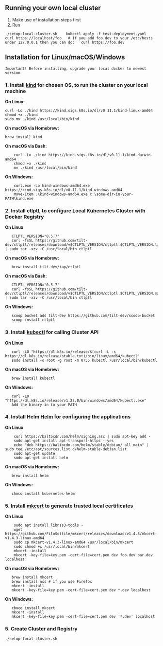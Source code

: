## Running your own local cluster

1. Make use of installation steps first
2. Run

``
    ./setup-local-cluster.sh   
    kubectl apply -f test-deployment.yaml  
    curl https://localhost/foo  
    # If you add foo.dev to your /etc/hosts under 127.0.0.1 then you can do:  
    curl https://foo.dev  
``

## Installation for Linux/macOS/Windows

``Important! Before installing, upgrade your local docker to newest version``

### 1. Install [kind](https://kind.sigs.k8s.io/docs/user/quick-start#installation) for chosen OS, to run the cluster on your local machine

**On Linux:**

    curl -Lo ./kind https://kind.sigs.k8s.io/dl/v0.11.1/kind-linux-amd64
    chmod +x ./kind
    sudo mv ./kind /usr/local/bin/kind

**On macOS via Homebrew:**

    brew install kind

**On macOS via Bash:**

```
    curl -Lo ./kind https://kind.sigs.k8s.io/dl/v0.11.1/kind-darwin-amd64
    chmod +x ./kind
    mv ./kind /usr/local/bin/kind
```   

**On Windows:**

```
    curl.exe -Lo kind-windows-amd64.exe https://kind.sigs.k8s.io/dl/v0.11.1/kind-windows-amd64
    Move-Item .\kind-windows-amd64.exe c:\some-dir-in-your-PATH\kind.exe
```

### 2. Install [ctlptl](https://github.com/tilt-dev/ctlptl#how-do-i-install-it), to configure Local Kubernetes Cluster with Docker Registry

**On Linux**

```   
   CTLPTL_VERSION="0.5.7"
   curl -fsSL https://github.com/tilt-dev/ctlptl/releases/download/v$CTLPTL_VERSION/ctlptl.$CTLPTL_VERSION.linux.x86_64.tar.gz | sudo tar -xzv -C /usr/local/bin ctlptl
```

**On macOS via Homebrew:**

```
   brew install tilt-dev/tap/ctlptl
```   

**On macOS via Bash:**

```
   CTLPTL_VERSION="0.5.7"
   curl -fsSL https://github.com/tilt-dev/ctlptl/releases/download/v$CTLPTL_VERSION/ctlptl.$CTLPTL_VERSION.mac.x86_64.tar.gz | sudo tar -xzv -C /usr/local/bin ctlptl
```

**On Windows:**

```
   scoop bucket add tilt-dev https://github.com/tilt-dev/scoop-bucket
   scoop install ctlptl
```

### 3. Install [kubectl](https://kubernetes.io/docs/tasks/tools/) for calling Cluster API

**On Linux**

```   
   curl -LO "https://dl.k8s.io/release/$(curl -L -s https://dl.k8s.io/release/stable.txt)/bin/linux/amd64/kubectl"
   sudo install -o root -g root -m 0755 kubectl /usr/local/bin/kubectl
```

**On macOS via Homebrew:**

```
   brew install kubectl 
```

**On Windows:**

```
   curl -LO "https://dl.k8s.io/release/v1.22.0/bin/windows/amd64/kubectl.exe"
   Add the binary in to your PATH
```

### 4. Install Helm [Helm](https://helm.sh/docs/intro/install/) for configuring the applications

**On Linux**

```   
    curl https://baltocdn.com/helm/signing.asc | sudo apt-key add -
    sudo apt-get install apt-transport-https --yes
    echo "deb https://baltocdn.com/helm/stable/debian/ all main" | sudo tee /etc/apt/sources.list.d/helm-stable-debian.list
    sudo apt-get update
    sudo apt-get install helm
```

**On macOS via Homebrew:**

```
   brew install helm
```

**On Windows:**

```
   choco install kubernetes-helm
```

### 5. Install [mkcert](https://github.com/FiloSottile/mkcert) to generate trusted local certificates

**On Linux**

```   
    sudo apt install libnss3-tools -
    wget https://github.com/FiloSottile/mkcert/releases/download/v1.4.3/mkcert-v1.4.3-linux-amd64
    sudo cp mkcert-v1.4.3-linux-amd64 /usr/local/bin/mkcert
    sudo chmod +x /usr/local/bin/mkcert
    mkcert -install
    mkcert -key-file=key.pem -cert-file=cert.pem dev foo.dev bar.dev localhost
```

**On macOS via Homebrew:**

```
   brew install mkcert 
   brew install nss # if you use Firefox
   mkcert -install
   mkcert -key-file=key.pem -cert-file=cert.pem dev *.dev localhost
```

**On Windows:**

```
   choco install mkcert
   mkcert -install
   mkcert -key-file=key.pem -cert-file=cert.pem dev '*.dev' localhost
```

### 5. Create Cluster and Registry

```
./setup-local-cluster.sh
```